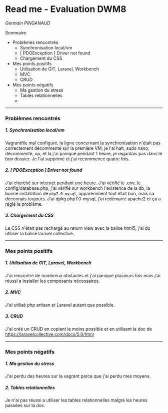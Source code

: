 # Read me - Evaluation DWM8
*Germain PINGANAUD*

Sommaire
- Problèmes rencontrés
  - Synchronisation local/vm
  - [ PDOException ] Driver not found
  - Chargement du CSS
- Mes points positifs
  - Utilisation de GIT, Laravel, Workbench
  - MVC
  - CRUD
- Mes points négatifs
  - Ma gestion du stress
  - Tables relationnelles
  -

---

### Problèmes rencontrés
##### 1. Synchronisation local/vm
 Vagrantfile mal configuré, la ligne concernant la synchronisation n'était pas correctement décommenté sur la première VM, je l'ai halt, sudo nano, décommenté, up, et là j'ai paniqué pendant 1 heure, je regardais pas dans le bon dossier. Je l'ai supprimé et j'ai recommencé quatre fois.
##### 2. [ PDOException ] Driver not found
J'ai cherché sur internet pendant une heure. J'ai vérifié le .env, le config/database.php, j'ai vérifié sur workbench l'existence de la db, la bonne installation de `php7.0-mysql`, apparemment tout était bon, mais ca déconnais toujours. J'ai dpkg php7.0-mysql, j'ai redémarré apache2 et ça a réglé le problème.
##### 3. Chargement du CSS
Le CSS n'était pas rechargé au return view avec la balise html5, j'ai du utiliser la balise laravel collective.

---

### Mes points positifs
##### 1. Utilisation de GIT, Laravel, Workbench
J'ai rencontré de nombreux obstacles et j'ai paniqué plusieurs fois mais j'ai réussi a installer les composants nécessaires.
##### 2. MVC
J'ai utilisé php artisan et Laravel autant que possible.
##### 3. CRUD
J'ai créé un CRUD en copiant le moins possible et en utilisant la doc de https://laravelcollective.com/docs/5.0/html

---

### Mes points négatifs
##### 1. Ma gestion du stress
J'ai perdu des heures sur la vagrant parce que j'ai perdu mes moyens.
##### 2. Tables relationnelles
Je n'ai pas réussi a utiliser les tables relationnelles malgré les heures passées sur la doc.
